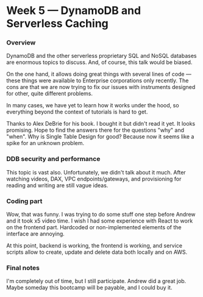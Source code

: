 # Week 5 — DynamoDB and Serverless Caching

### Overview

DynamoDB and the other serverless proprietary SQL and NoSQL databases are enormous topics to discuss. And, of course, this talk would be biased.

On the one hand, it allows doing great things with several lines of code — these things were available to Enterprise corporations only recently. The cons are that we are now trying to fix our issues with instruments designed for other, quite different problems.

In many cases, we have yet to learn how it works under the hood, so everything beyond the context of tutorials is hard to get.

Thanks to Alex DeBrie for his book. I bought it but didn't read it yet. It looks promising. Hope to find the answers there for the questions "why" and "when". Why is Single Table Design for good? Because now it seems like a spike for an unknown problem. 

### DDB security and performance

This topic is vast also. Unfortunately, we didn't talk about it much. After watching videos, DAX, VPC endpoints/gateways, and provisioning for reading and writing are still vague ideas. 

### Coding part

Wow, that was funny. I was trying to do some stuff one step before Andrew and it took x5 video time. I wish I had some experience with React to work on the frontend part. Hardcoded or non-implemented elements of the interface are annoying.

At this point, backend is working, the frontend is working, and service scripts allow to create, update and delete data both locally and on AWS.


### Final notes

I'm completely out of time, but I still participate. Andrew did a great job. Maybe someday this bootcamp will be payable, and I could buy it.
